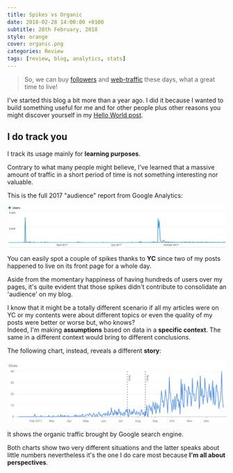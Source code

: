 ```yaml
---
title: Spikes vs Organic
date: 2018-02-28 14:00:00 +0100
subtitle: 28th February, 2018
style: orange
cover: organic.png
categories: Review
tags: [review, blog, analytics, stats]
---
```


> So, we can buy [followers](https://www.nytimes.com/interactive/2018/01/27/technology/social-media-bots.html) and [web-traffic](https://automattic.design/2018/02/05/paying-my-way-to-success-a-follow-up/) these days, what a great time to live! 

I've started this blog a bit more than a year ago. I did it because I wanted to build something useful for me and for other people plus other reasons you might discover yourself in my [Hello World post](/blog/hello-world/).

## I do track you

I track its usage mainly for **learning purposes**.

Contrary to what many people might believe, I've learned that a massive amount of traffic in a short period of time is not something interesting nor valuable.

This is the full 2017 "audience" report from Google Analytics:

![](../assets/posts/spikes-vs-organic/spike.png)

You can easily spot a couple of spikes thanks to **YC** since two of my posts happened to live on its front page for a whole day.

Aside from the momentary happiness of having hundreds of users over my pages, it's quite evident that those spikes didn't contribute to consolidate an 'audience' on my blog. 

I know that it might be a totally different scenario if all my articles were on YC or my contents were about different topics or even the quality of my posts were better or worse but, who knows?  
Indeed, I'm making **assumptions** based on data in a **specific context**. The same in a different context would bring to different conclusions.

The following chart, instead, reveals a different **story**:

![](../assets/posts/spikes-vs-organic/organic.png)

It shows the organic traffic brought by Google search engine.

Both charts show two very different situations and the latter speaks about little numbers nevertheless it's the one I do care most because **I'm all about perspectives**.

